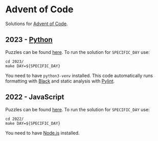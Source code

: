 # Advent of Code
Solutions for [Advent of Code](https://adventofcode.com/).

## 2023 - [Python](https://www.python.org/)
Puzzles can be found [here](https://adventofcode.com/2023). To run the solution for `SPECIFIC_DAY` use:
```
cd 2023/
make DAY=${SPECIFIC_DAY}
```
You need to have `python3-venv` installed. This code automatically runs formatting with [Black](https://black.readthedocs.io/en/stable/) and static analysis with [Pylint](https://www.pylint.org/).

## 2022 - JavaScript
Puzzles can be found [here](https://adventofcode.com/2022). To run the solution for `SPECIFIC_DAY` use:
```
cd 2022/
make DAY=${SPECIFIC_DAY}
```
You need to have [Node.js](https://nodejs.org/en) installed.
